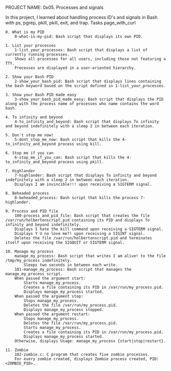 PROJECT NAME:
0x05. Processes and signals


In this project, I learned about handling process ID's and signals in Bash with ps, pgrep, pkill, pkill, exit, and trap.
Tasks page_with_curl

    0. What is my PID
        0-what-is-my-pid: Bash script that displays its own PID.

    1. List your processes
        1-list_your_processes: Bash script that displays a list of currently running processes.
        Shows all processes for all users, including those not featuring a TTY.
        Processes are displayed in a user-oriented hierarchy.

    2. Show your Bash PID
        2-show_your_bash_pid: Bash script that displays lines containing the bash keyword based on the script defined in 1-list_your_processes.

    3. Show your Bash PID made easy
        3-show_your_bash_pid_made_easy: Bash script that displays the PID along with the process name of processes who name contains the word bash.

    4. To infinity and beyond
        4-to_infinity_and_beyond: Bash script that displays To infinity and beyond indefinitely with a sleep 2 in between each iteration.

    5. Don't stop me now!
        5-dont_stop_me_now: Bash script that kills the 4-to_infinity_and_beyond process using kill.

    6. Stop me if you can
        6-stop_me_if_you_can: Bash script that kills the 4-to_infinity_and_beyond process using pkill.

    7. Highlander
        7-highlander: Bash script that displays To infinity and beyond indefinitely with a sleep 2 in between each iteration.
        Displays I am invincible!!! upon receiving a SIGTERM signal.

    8. Beheaded process
        8-beheaded_process: Bash script that kills the process 7-highlander.

    9. Process and PID file
        100-process_and_pid_file: Bash script that creates the file /var/run/holbertonscript.pid containing its PID and displays To infinity and beyond indefinitely.
        Displays I hate the kill command upon receiving a SIGTERM signal.
        Displays Y U no love me?! upon receiving a SIGINT signal.
        Deletes the file /var/run/holbertonscript.pid and terminates itself upon receiving the SIGQUIT or SIGTERM signal.

    10. Manage my process
        manage_my_process: Bash script that writes I am alive! to the file /tmp/my_process indefinitely.
            Sleeps two seconds in between each write.
        101-manage_my_process: Bash script that manages the manage_my_process script.
        When passed the argument start:
            Starts manage_my_process.
            Creates a file containing its PID in /var/run/my_process.pid.
            Displays manage_my_process started.
        When passed the argument stop:
            Stops manage_my_process.
            Deletes the file /var/run/my_process.pid.
            Displays manage_my_process stopped.
        When passed the argument restart:
            Stops manage_my_process.
            Deletes the file /var/run/my_process.pid.
            Starts manage_my_process.
            Creates a file containing its PID in /var/run/my_process.pid.
            Displays manage_my_process started.
        Otherwise, displays Usage: manage_my_process {start|stop|restart}.

    11. Zombie
        102-zombie.c: C program that creates five zombie processes.
        For every zombie created, displays Zombie process created, PID: <ZOMBIE_PID>.
